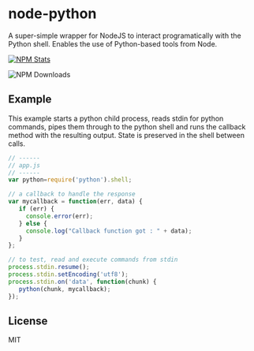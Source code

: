 node-python
===========

A super-simple wrapper for NodeJS to interact programatically with the Python shell. Enables the use of Python-based tools from Node.

[![NPM Stats](https://nodei.co/npm/python.png?downloads=true&stars=true)](https://npmjs.org/package/python)

![NPM Downloads](https://nodei.co/npm-dl/python.png?months=9)

Example
-------
This example starts a python child process, reads stdin for python commands, pipes them through to the python shell and runs the callback method with the resulting output. State is preserved in the shell between calls.

```javascript
// ------
// app.js
// ------
var python=require('python').shell;

// a callback to handle the response
var mycallback = function(err, data) {
   if (err) {
     console.error(err);
   } else {
     console.log("Callback function got : " + data);
   }
};

// to test, read and execute commands from stdin
process.stdin.resume();
process.stdin.setEncoding('utf8');
process.stdin.on('data', function(chunk) {
   python(chunk, mycallback);
});
```

License
-------
MIT
